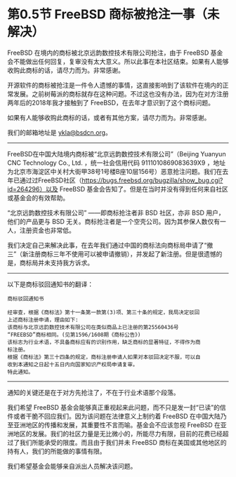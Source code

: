 # 第0.5节 FreeBSD 商标被抢注一事（未解决）

FreeBSD 在境内的商标被北京远韵数控技术有限公司抢注，由于 FreeBSD 基金会不能做出任何回复，复审没有太大意义。所以此事在本社区结束。如果有人能够收购此商标的话，请尽力而为。非常感谢。

开源软件的商标被抢注是一件令人遗憾的事情，这直接影响到了该软件在境内的正常发展。之前树莓派的商标就存在这种问题。不过这也没有办法，因为在对方注册两年后的2018年我才接触到了 FreeBSD，在去年才意识到了这个商标问题。

如果有人能够收购此商标的话，或者有其他方案，请尽力而为。非常感谢。

我们的邮箱地址是 ykla@bsdcn.org。

---

FreeBSD在中国大陆境内商标被“北京远韵数控技术有限公司”（Beijing Yuanyun CNC Technology Co., Ltd. ，统一社会信用代码 	9111010869083639X9 ，地址为北京市海淀区中关村大街甲38号1号楼B座10层156号）恶意抢注问题。我们在去年已通过过FreeBSD社区（https://bugs.freebsd.org/bugzilla/show_bug.cgi?id=264296）以及 FreeBSD 基金会告知了。但是在当时并没有得到任何来自社区或基金会的有效帮助。


“北京远韵数控技术有限公司” ——即商标抢注者非 BSD 社区，亦非 BSD 用户，他们的产品更与 BSD 无关。商标抢注者是一个空壳公司。因为其参保人数仅有一人，注册资金也非常低。

我们决定自己来解决此事，在去年我们通过中国的商标法向商标局申请了“撤三”（新注册商标三年不使用可以被申请撤销），并发起了新注册。但是很遗憾的是，商标局并未支持我方诉求。

---

以下是商标驳回通知书的翻译：
```
商标驳回通知书

经审查，根据《商标法》第十一条第一款第(3)项、第三十条的规定，我局决定驳回
上述商标注册申请，理由如下:
该商标与北京远韵数控技术有限公司在类似商品上已注册的第25560436号
“FREEBSD”商标相同。(见第1596/1608期《商标公告》)
该标志为行业术语，不具备商标应有的识别作用，缺乏商标的显著特征，不得作为商
标注册。
根据《商标法》第三十四条的规定，商标注册申请人如果对本驳回决定不服，可以自
收到本通知之日起十五日内向国家知识产权局申请复审。
特此通知。
```
---

通知的关键还是在于对方先抢注了，不在于行业术语那个段落。

我们希望 FreeBSD 基金会能够真正重视起来此问题，而不只是发一封“已读”的信件或者干脆不回应我们。因为该问题在法律意义上制约着 FreeBSD 在中国大陆乃至亚洲地区的传播和发展，其重要性不言而喻。基金会不应该忽视 FreeBSD 在亚洲地区的发展。我们的社区力量是无比微小的，所能尽力有限，目前的花费已经超过了我们所能承受的限度。而且由于我们并未 FreeBSD 商标在美国或其他地区的持有人，我们的所能做的事情有限。

我们希望基金会能够亲自派出人员解决该问题。
